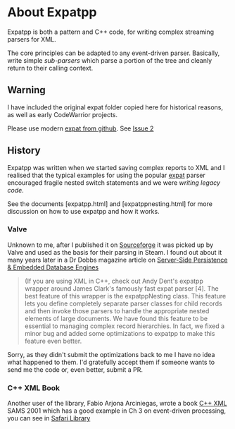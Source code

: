 # About Expatpp

Expatpp is both a pattern and C++ code, for writing complex streaming parsers for XML.

The core principles can be adapted to any event-driven parser. Basically, write simple _sub-parsers_ which parse a portion of the tree and cleanly return to their calling context.

## Warning
I have included the original expat folder copied here for historical reasons, as well as early CodeWarrior projects.

Please use modern [expat from github][libexpat]. See [Issue 2]

## History
Expatpp was written when we started saving complex reports to XML and I realised that the typical examples for using the popular [expat] parser encouraged fragile nested switch statements and we were _writing legacy code_.

See the documents [expatpp.html] and [expatppnesting.html] for more discussion on how to use expatpp and how it works.

### Valve
Unknown to me, after I published it on [Sourceforge][SF1] it was picked up by Valve and used as the basis for their parsing in Steam. I found out about it many years later in a Dr Dobbs magazine article on [Server-Side Persistence & Embedded Database Engines][DD]

>(If you are using XML in C++, check out Andy Dent's expatpp wrapper around James Clark's famously fast expat parser [4]. The best feature of this wrapper is the expatppNesting class. This feature lets you define completely separate parser classes for child records and then invoke those parsers to handle the appropriate nested elements of large documents. We have found this feature to be essential to managing complex record hierarchies. In fact, we fixed a minor bug and added some optimizations to expatpp to make this feature even better.

Sorry, as they didn't submit the optimizations back to me I have no idea what happened to them. I'd gratefully accept them if someone wants to send me the code or, even better, submit a PR.

### C++ XML Book
Another user of the library, Fabio Arjona Arciniegas,  wrote a book [C++ XML][CX] SAMS 2001 which has a good example in Ch 3 on event-driven processing, you can see in [Safari Library][SL]

[expat]: https://libexpat.github.io/
[SF1]: https://sourceforge.net/projects/expatpp/
[DD]: http://www.drdobbs.com/server-side-persistence-embedded-databa/184401945
[CX]: http://www.informit.com/articles/article.aspx?p=23277&seqNum=3
[SL]: http://my.safaribooksonline.com/book/programming/cplusplus/073571052x/event-driven-processing/ch03lev1sec2?bookview=search&query=expatpp&reader=html&imagepage=
[Issue 2]: https://github.com/AndyDentFree/expatpp/issues/2
[libexpat]: https://github.com/libexpat/libexpat